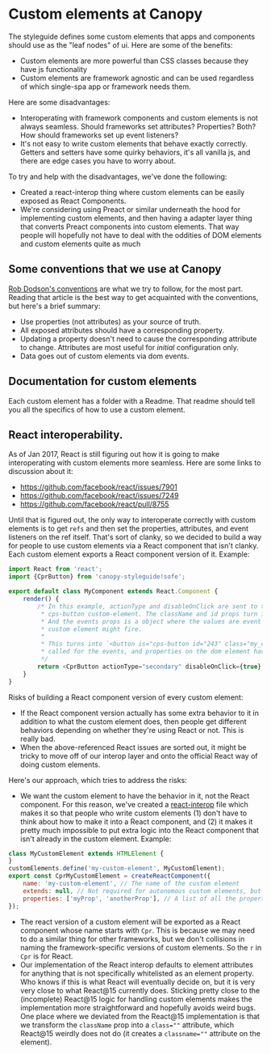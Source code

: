 # Custom elements at Canopy

The styleguide defines some custom elements that apps and components should use as the "leaf nodes"
of ui. Here are some of the benefits:

- Custom elements are more powerful than CSS classes because they have js functionality
- Custom elements are framework agnostic and can be used regardless of which single-spa app or framework needs them.

Here are some disadvantages:
- Interoperating with framework components and custom elements is not always seamless. Should frameworks set attributes? Properties? Both? How should frameworks set up event listeners?
- It's not easy to write custom elements that behave exactly correctly. Getters and setters have some quirky behaviors, it's all vanilla js,
  and there are edge cases you have to worry about.

To try and help with the disadvantages, we've done the following:
- Created a react-interop thing where custom elements can be easily exposed as React Components.
- We're considering using Preact or similar underneath the hood for implementing custom elements, and then
  having a adapter layer thing that converts Preact components into custom elements. That way people will
  hopefully not have to deal with the oddities of DOM elements and custom elements quite as much

## Some conventions that we use at Canopy
[Rob Dodson's conventions](https://medium.com/dev-channel/custom-elements-that-work-anywhere-898e1dd2bc48) are what we try to follow, for the most part.
Reading that article is the best way to get acquainted with the conventions, but here's a brief summary:
- Use properties (not attributes) as your source of truth.
- All exposed attributes should have a corresponding property.
- Updating a property doesn't need to cause the corresponding attribute to change. Attributes are most useful for *initial* configuration only.
- Data goes out of custom elements via dom events.

## Documentation for custom elements
Each custom element has a folder with a Readme. That readme should tell you all the specifics of how to use a custom element.

## React interoperability.
As of Jan 2017, React is still figuring out how it is going to make interoperating with custom elements more seamless. Here are
some links to discussion about it:
- https://github.com/facebook/react/issues/7901
- https://github.com/facebook/react/issues/7249
- https://github.com/facebook/react/pull/8755

Until that is figured out, the only way to interoperate correctly with custom elements is to get `refs` and then
set the properties, attributes, and event listeners on the ref itself. That's sort of clanky, so we decided to
build a way for people to use custom elements via a React component that isn't clanky. Each custom element exports
a React component version of it. Example:

```js
import React from 'react';
import {CprButton} from 'canopy-styleguide!sofe';

export default class MyComponent extends React.Component {
	render() {
		/* In this example, actionType and disableOnClick are sent to the custom element as a dom element property because that's the API for the
		 * cps-button custom-element. The className and id props turn into the class="" and id="" attributes on the custom element.
		 * And the events props is a object where the values are event handler functions and the keys are names of events that the
		 * custom element might fire.
		 *
		 * This turns into `<button is="cps-button id="243" class="my_class" />` in the DOM inspector, where `addEventListener` has been
		 * called for the events, and properties on the dom element have been set for `actionType`, and `disableOnClick`.
		 */
		return <CprButton actionType="secondary" disableOnClick={true} className="my_class" events={{'event-name': this.eventHandler}} id="234" />
	}
}
```

Risks of building a React component version of every custom element:
- If the React component version actually has some extra behavior to it in addition to what the custom element does, then
  people get different behaviors depending on whether they're using React or not. This is really bad.
- When the above-referenced React issues are sorted out, it might be tricky to move off of our interop layer and onto
  the official React way of doing custom elements.

Here's our approach, which tries to address the risks:
- We want the custom element to have the behavior in it, not the React component. For this reason, we've created
  a [react-interop](/src/custom-elements/react-interop.js) file which makes it so that people who write custom elements
  (1) don't have to think about how to make it into a React component, and (2) it makes it pretty much impossible to
  put extra logic into the React component that isn't already in the custom element. Example:
```js
class MyCustomElement extends HTMLElement {
}
customElements.define('my-custom-element', MyCustomElement);
export const CprMyCustomElement = createReactComponent({
	name: 'my-custom-element', // The name of the custom element
	extends: null, // Not required for autonomous custom elements, but required for customized built-in elements
	properties: ['myProp', 'anotherProp'], // A list of all the properties that your custom element supports. All other React props are passed to the custom element as attributes
});
```
- The react version of a custom element will be exported as a React component whose name starts with `Cpr`. This is because we may
  need to do a similar thing for other frameworks, but we don't collisions in naming the framework-specific versions of custom elements.
  So the `r` in `Cpr` is for React.
- Our implementation of the React interop defaults to element attributes for anything that is not specifically whitelisted as an element property.
  Who knows if this is what React will eventually decide on, but it is very very close to what React@15 currently does. Sticking pretty close to the
  (incomplete) React@15 logic for handling custom elements makes the implementation more straightforward and hopefully avoids weird bugs. One place
  where we deviated from the React@15 implementation is that we transform the `className` prop into a `class=""` attribute, which React@15 weirdly does
  not do (it creates a `classname=""` attribute on the element).
